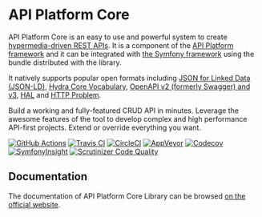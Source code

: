 # API Platform Core

API Platform Core is an easy to use and powerful system to create [hypermedia-driven REST APIs](https://en.wikipedia.org/wiki/HATEOAS).
It is a component of the [API Platform framework](https://api-platform.com) and it can be integrated
with [the Symfony framework](https://symfony.com) using the bundle distributed with the library.

It natively supports popular open formats including [JSON for Linked Data (JSON-LD)](https://json-ld.org), [Hydra Core Vocabulary](https://www.hydra-cg.com), [OpenAPI v2 (formerly Swagger) and v3](https://www.openapis.org), [HAL](https://tools.ietf.org/html/draft-kelly-json-hal-08) and [HTTP Problem](https://tools.ietf.org/html/draft-ietf-appsawg-http-problem-03).

Build a working and fully-featured CRUD API in minutes. Leverage the awesome features of the tool to develop complex and
high performance API-first projects. Extend or override everything you want.

[![GitHub Actions](https://github.com/api-platform/core/workflows/CI/badge.svg)](https://github.com/api-platform/core/actions?workflow=CI)
[![Travis CI](https://travis-ci.org/api-platform/core.svg?branch=master)](https://travis-ci.org/api-platform/core)
[![CircleCI](https://circleci.com/gh/api-platform/core/tree/master.svg?style=shield)](https://circleci.com/gh/api-platform/core/tree/master)
[![AppVeyor](https://ci.appveyor.com/api/projects/status/grwuyprts3wdqx5l/branch/master?svg=true)](https://ci.appveyor.com/project/dunglas/dunglasapibundle/branch/master)
[![Codecov](https://codecov.io/gh/api-platform/core/branch/master/graph/badge.svg)](https://codecov.io/gh/api-platform/core/branch/master)
[![SymfonyInsight](https://insight.symfony.com/projects/92d78899-946c-4282-89a3-ac92344f9a93/mini.svg)](https://insight.symfony.com/projects/92d78899-946c-4282-89a3-ac92344f9a93)
[![Scrutinizer Code Quality](https://scrutinizer-ci.com/g/api-platform/core/badges/quality-score.png?b=master)](https://scrutinizer-ci.com/g/api-platform/core/?branch=master)

## Documentation

The documentation of API Platform Core Library can be browsed [on the official website](https://api-platform.com/docs/core).
